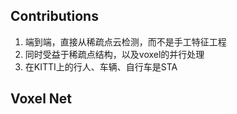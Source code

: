 ## Contributions
1. 端到端，直接从稀疏点云检测，而不是手工特征工程
2. 同时受益于稀疏点结构，以及voxel的并行处理
3. 在KITTI上的行人、车辆、自行车是STA
## Voxel Net

